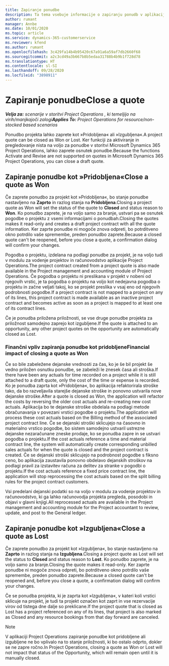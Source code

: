 ```yaml
---
title: Zapiranje ponudbe
description: Ta tema vsebuje informacije o zapiranju ponudb v aplikaciji Project Operations.
author: rumant
manager: Annbe
ms.date: 10/01/2020
ms.topic: article
ms.service: dynamics-365-customerservice
ms.reviewer: kfend
ms.author: rumant
ms.openlocfilehash: 3c429fa14b4b95420c67a91a6a59af7db2660f68
ms.sourcegitcommit: a2c3cd49a3b667b8b5edaa31788b4b9b1f728d78
ms.translationtype: HT
ms.contentlocale: sl-SI
ms.lasthandoff: 09/28/2020
ms.locfileid: "3898911"
---
```

# <a name="close-a-quote"></a><span data-ttu-id="86798-103">Zapiranje ponudbe</span><span class="sxs-lookup"><span data-stu-id="86798-103">Close a quote</span></span>

<span data-ttu-id="86798-104">_**Velja za:** scenarije v storitvi Project Operations , ki temeljijo na virih/manjkajoči zalogi_</span><span class="sxs-lookup"><span data-stu-id="86798-104">_**Applies To:** Project Operations for resource/non-stocked based scenarios_</span></span>

<span data-ttu-id="86798-105">Ponudbo projekta lahko zaprete kot »Pridobljena« ali »Izgubljena«.</span><span class="sxs-lookup"><span data-stu-id="86798-105">A project quote can be closed as Won or Lost.</span></span> <span data-ttu-id="86798-106">Ker funkciji za aktiviranje in pregledovanje nista na voljo za ponudbe v storitvi Microsoft Dynamics 365 Project Operations, lahko zaprete osnutek ponudbe.</span><span class="sxs-lookup"><span data-stu-id="86798-106">Because the functions Activate and Revise are not supported on quotes in Microsoft Dynamics 365 Project Operations, you can close a draft quote.</span></span>

## <a name="close-a-quote-as-won"></a><span data-ttu-id="86798-107">Zapiranje ponudbe kot »Pridobljena«</span><span class="sxs-lookup"><span data-stu-id="86798-107">Close a quote as Won</span></span>

<span data-ttu-id="86798-108">Če zaprete ponudbo za projekt kot »Pridobljena«, bo stanje ponudbe nastavljeno na **Zaprto** in razlog stanja na **Pridobljena**.</span><span class="sxs-lookup"><span data-stu-id="86798-108">Closing a project quote as Won will set the status of the quote to **Closed** and status reason to **Won**.</span></span> <span data-ttu-id="86798-109">Ko ponudbo zaprete, je na voljo samo za branje, ustvari pa se osnutek pogodbe o projektu z vsemi informacijami o ponudbah.</span><span class="sxs-lookup"><span data-stu-id="86798-109">Closing the quotes makes it read-only and creates a draft project contract with all the quote information.</span></span> <span data-ttu-id="86798-110">Ker zaprte ponudbe ni mogoče znova odpreti, bo potrditveno okno potrdilo vaše spremembe, preden ponudbo zaprete.</span><span class="sxs-lookup"><span data-stu-id="86798-110">Because a closed quote can't be reopened, before you close a quote, a confirmation dialog will confirm your changes.</span></span>

<span data-ttu-id="86798-111">Pogodba o projektu, izdelana na podlagi ponudbe za projekt, je na voljo tudi v modulu za vodenje projektov in računovodstvo aplikacije Project Operations.</span><span class="sxs-lookup"><span data-stu-id="86798-111">The project contract created from a project quote is also made available in the Project management and accounting module of Project Operations.</span></span> <span data-ttu-id="86798-112">Če pogodba o projektu ni preslikana v projekt v nobeni od njegovih vrstic, je ta pogodba o projektu na voljo kot nedejavna pogodba o projektu in začne veljati takoj, ko se projekt preslika v vsaj eno od njegovih podrobnosti pogodbe.</span><span class="sxs-lookup"><span data-stu-id="86798-112">If a project contract is not mapped to a project on any of its lines, this project contract is made available as an inactive project contract and becomes active as soon as a project is mapped to at least one of its contract lines.</span></span>

<span data-ttu-id="86798-113">Če je ponudba priložena priložnosti, se vse druge ponudbe projekta za priložnost samodejno zaprejo kot izgubljene.</span><span class="sxs-lookup"><span data-stu-id="86798-113">If the quote is attached to an opportunity, any other project quotes on the opportunity are automatically closed as Lost.</span></span>

### <a name="financial-impact-of-closing-a-quote-as-won"></a><span data-ttu-id="86798-114">Finančni vpliv zapiranja ponudbe kot pridobljene</span><span class="sxs-lookup"><span data-stu-id="86798-114">Financial impact of closing a quote as Won</span></span>

<span data-ttu-id="86798-115">Če so bile zabeležene dejanske vrednosti za čas, ko je še bil projekt še vedno priložen osnutku ponudbe, se zabeleži le znesek časa ali stroška.</span><span class="sxs-lookup"><span data-stu-id="86798-115">If there have been any actuals for time recorded on a project while it is still attached to a draft quote, only the cost of the time or expense is recorded.</span></span> <span data-ttu-id="86798-116">Ko je ponudba zaprta kot »Pridobljena«, bo aplikacija refaktorirala stroške tako, da bo razveljavila starejše dejanske stroške in ponovno ustvarila nove dejanske stroške.</span><span class="sxs-lookup"><span data-stu-id="86798-116">After a quote is closed as Won, the application will refactor the costs by reversing the older cost actuals and re-creating new cost actuals.</span></span> <span data-ttu-id="86798-117">Aplikacija bo te dejanske stroške obdelala na podlagi metode obračunavanja v povezani vrstici pogodbe o projektu.</span><span class="sxs-lookup"><span data-stu-id="86798-117">The application will process these cost actuals based on the Billing method of the associated project contract line.</span></span> <span data-ttu-id="86798-118">Če se dejanski stroški sklicujejo na časovno in materialno vrstico pogodbe, bo sistem samodejno ustvaril ustrezne dejanske nezaračunane zneske prodaje, ko se ponudba zapre in se ustvari pogodba o projektu.</span><span class="sxs-lookup"><span data-stu-id="86798-118">If the cost actuals reference a time and material contract line, the system will automatically create corresponding unbilled sales actuals for when the quote is closed and the project contract is created.</span></span> <span data-ttu-id="86798-119">Če se dejanski stroški sklicujejo na podrobnost pogodbe s fiksno ceno, bo aplikacija zaustavila ponovno obdelavo dejanskih stroškov na podlagi pravil za izstavitev računa za delitev za stranke v pogodbi o projektu.</span><span class="sxs-lookup"><span data-stu-id="86798-119">If the cost actuals reference a fixed price contract line, the application will stop reprocessing the cost actuals based on the split billing rules for the project contract customers.</span></span>

<span data-ttu-id="86798-120">Vsi predelani dejanski podatki so na voljo v modulu za vodenje projektov in računovodstvo, ki ga lahko računovodja projekta pregleda, posodobi in objavi v glavni knjigi.</span><span class="sxs-lookup"><span data-stu-id="86798-120">All reprocessed actuals are available in the Project management and accounting module for the Project accountant to review, update, and post to the General ledger.</span></span> 

## <a name="close-a-quote-as-lost"></a><span data-ttu-id="86798-121">Zapiranje ponudbe kot »Izgubljena«</span><span class="sxs-lookup"><span data-stu-id="86798-121">Close a quote as Lost</span></span>

<span data-ttu-id="86798-122">Če zaprete ponudbo za projekt kot »Izgubljena«, bo stanje nastavljeno na **Zaprto** in razlog stanja na **Izgubljena**.</span><span class="sxs-lookup"><span data-stu-id="86798-122">Closing a project quote as Lost will set the status to **Closed** and status reason to **Lost**.</span></span> <span data-ttu-id="86798-123">Ko ponudbo zaprete, je na voljo samo za branje.</span><span class="sxs-lookup"><span data-stu-id="86798-123">Closing the quote makes it read-only.</span></span> <span data-ttu-id="86798-124">Ker zaprte ponudbe ni mogoče znova odpreti, bo potrditveno okno potrdilo vaše spremembe, preden ponudbo zaprete.</span><span class="sxs-lookup"><span data-stu-id="86798-124">Because a closed quote can't be reopened and, before you close a quote, a confirmation dialog will confirm your changes.</span></span>

<span data-ttu-id="86798-125">Če se ponudba projekta, ki je zaprta kot »Izgubljena«, v kateri koli vrstici sklicuje na projekt, je tudi ta projekt označen kot zaprt in vse rezervacije virov od tistega dne dalje so preklicane.</span><span class="sxs-lookup"><span data-stu-id="86798-125">If the project quote that is closed as Lost has a project referenced on any of its lines, that project is also marked as Closed and any resource bookings from that day forward are canceled.</span></span>

> [!NOTE]
> <span data-ttu-id="86798-126">V aplikaciji Project Operations zapiranje ponudbe kot pridobljene ali izgubljene ne bo vplivalo na to stanje priložnosti, ki bo ostalo odprto, dokler se ne zapre ročno.</span><span class="sxs-lookup"><span data-stu-id="86798-126">In Project Operations, closing a quote as Won or Lost will not impact that status of the Opportunity, which will remain open until it is manually closed.</span></span>
